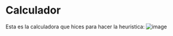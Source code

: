 # Calculador
Esta es la calculadora que hices para hacer la heuristica:
![image](https://user-images.githubusercontent.com/95459237/153088327-9c37ac96-50d3-4738-9ed1-ca169eaf3d77.png)
